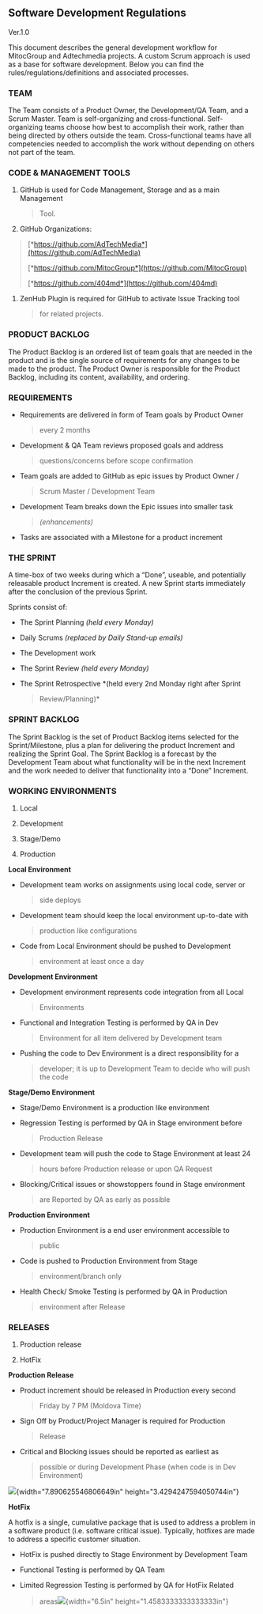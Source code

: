 **Software Development Regulations**
------------------------------------

Ver.1.0

This document describes the general development workflow for MitocGroup
and Adtechmedia projects. A custom Scrum approach is used as a base for
software development. Below you can find the
rules/regulations/definitions and associated processes.

### **TEAM**

The Team consists of a Product Owner, the Development/QA Team, and a
Scrum Master. Team is self-organizing and cross-functional.
Self-organizing teams choose how best to accomplish their work, rather
than being directed by others outside the team. Cross-functional teams
have all competencies needed to accomplish the work without depending on
others not part of the team.

### **CODE & MANAGEMENT TOOLS**

1)  GitHub is used for Code Management, Storage and as a main Management
    > Tool.

2)  GitHub Organizations:

> [*https://github.com/AdTechMedia*](https://github.com/AdTechMedia)
>
> [*https://github.com/MitocGroup*](https://github.com/MitocGroup)
>
> [*https://github.com/404md*](https://github.com/404md)

1)  ZenHub Plugin is required for GitHub to activate Issue Tracking tool
    > for related projects.

### **PRODUCT BACKLOG**

The Product Backlog is an ordered list of team goals that are needed in
the product and is the single source of requirements for any changes to
be made to the product. The Product Owner is responsible for the Product
Backlog, including its content, availability, and ordering.

### **REQUIREMENTS**

-   Requirements are delivered in form of Team goals by Product Owner
    > every 2 months

<!-- -->

-   Development & QA Team reviews proposed goals and address
    > questions/concerns before scope confirmation

-   Team goals are added to GitHub as epic issues by Product Owner /
    > Scrum Master / Development Team

-   Development Team breaks down the Epic issues into smaller task
    > *(enhancements)*

-   Tasks are associated with a Milestone for a product increment

### 

### 

### **THE SPRINT**

A time-box of two weeks during which a “Done”, useable, and potentially
releasable product Increment is created. A new Sprint starts immediately
after the conclusion of the previous Sprint.

Sprints consist of:

-   The Sprint Planning *(held every Monday)*

-   Daily Scrums *(replaced by Daily Stand-up emails)*

-   The Development work

-   The Sprint Review *(held every Monday)*

-   The Sprint Retrospective *(held every 2nd Monday right after Sprint
    > Review/Planning)*

### **SPRINT BACKLOG**

The Sprint Backlog is the set of Product Backlog items selected for the
Sprint/Milestone, plus a plan for delivering the product Increment and
realizing the Sprint Goal. The Sprint Backlog is a forecast by the
Development Team about what functionality will be in the next Increment
and the work needed to deliver that functionality into a “Done”
Increment.

### **WORKING ENVIRONMENTS**

1)  Local

2)  Development

3)  Stage/Demo

4)  Production

**Local Environment**

-   Development team works on assignments using local code, server or
    > side deploys

-   Development team should keep the local environment up-to-date with
    > production like configurations

-   Code from Local Environment should be pushed to Development
    > environment at least once a day

**Development Environment**

-   Development environment represents code integration from all Local
    > Environments

-   Functional and Integration Testing is performed by QA in Dev
    > Environment for all item delivered by Development team

-   Pushing the code to Dev Environment is a direct responsibility for a
    > developer; it is up to Development Team to decide who will push
    > the code

**Stage/Demo Environment**

-   Stage/Demo Environment is a production like environment

-   Regression Testing is performed by QA in Stage environment before
    > Production Release

-   Development team will push the code to Stage Environment at least 24
    > hours before Production release or upon QA Request

-   Blocking/Critical issues or showstoppers found in Stage environment
    > are Reported by QA as early as possible

**Production Environment**

-   Production Environment is a end user environment accessible to
    > public

-   Code is pushed to Production Environment from Stage
    > environment/branch only

-   Health Check/ Smoke Testing is performed by QA in Production
    > environment after Release

### **RELEASES**

1)  Production release

2)  HotFix

**Production Release**

-   Product increment should be released in Production every second
    > Friday by 7 PM (Moldova Time)

-   Sign Off by Product/Project Manager is required for Production
    > Release

-   Critical and Blocking issues should be reported as earliest as
    > possible or during Development Phase (when code is in Dev
    > Environment)

![](media/image3.png){width="7.890625546806649in"
height="3.4294247594050744in"}

**HotFix**

A hotfix is a single, cumulative package that is used to address a
problem in a software product (i.e. software critical issue). Typically,
hotfixes are made to address a specific customer situation.

-   HotFix is pushed directly to Stage Environment by Development Team

-   Functional Testing is performed by QA Team

-   Limited Regression Testing is performed by QA for HotFix Related
    > areas![](media/image4.png){width="6.5in"
    > height="1.4583333333333333in"}


